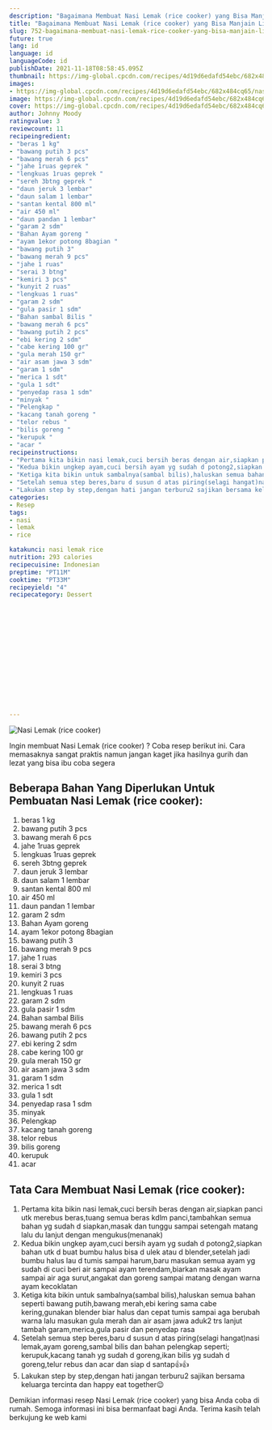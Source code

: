 ```yaml
---
description: "Bagaimana Membuat Nasi Lemak (rice cooker) yang Bisa Manjain Lidah"
title: "Bagaimana Membuat Nasi Lemak (rice cooker) yang Bisa Manjain Lidah"
slug: 752-bagaimana-membuat-nasi-lemak-rice-cooker-yang-bisa-manjain-lidah
future: true
lang: id
language: id
languageCode: id
publishDate: 2021-11-18T08:58:45.095Z 
thumbnail: https://img-global.cpcdn.com/recipes/4d19d6edafd54ebc/682x484cq65/nasi-lemak-rice-cooker-foto-resep-utama.webp
images:
- https://img-global.cpcdn.com/recipes/4d19d6edafd54ebc/682x484cq65/nasi-lemak-rice-cooker-foto-resep-utama.webp
image: https://img-global.cpcdn.com/recipes/4d19d6edafd54ebc/682x484cq65/nasi-lemak-rice-cooker-foto-resep-utama.webp
cover: https://img-global.cpcdn.com/recipes/4d19d6edafd54ebc/682x484cq65/nasi-lemak-rice-cooker-foto-resep-utama.webp
author: Johnny Moody
ratingvalue: 3
reviewcount: 11
recipeingredient:
- "beras 1 kg"
- "bawang putih 3 pcs"
- "bawang merah 6 pcs"
- "jahe 1ruas geprek "
- "lengkuas 1ruas geprek "
- "sereh 3btng geprek "
- "daun jeruk 3 lembar"
- "daun salam 1 lembar"
- "santan kental 800 ml"
- "air 450 ml"
- "daun pandan 1 lembar"
- "garam 2 sdm"
- "Bahan Ayam goreng "
- "ayam 1ekor potong 8bagian "
- "bawang putih 3"
- "bawang merah 9 pcs"
- "jahe 1 ruas"
- "serai 3 btng"
- "kemiri 3 pcs"
- "kunyit 2 ruas"
- "lengkuas 1 ruas"
- "garam 2 sdm"
- "gula pasir 1 sdm"
- "Bahan sambal Bilis "
- "bawang merah 6 pcs"
- "bawang putih 2 pcs"
- "ebi kering 2 sdm"
- "cabe kering 100 gr"
- "gula merah 150 gr"
- "air asam jawa 3 sdm"
- "garam 1 sdm"
- "merica 1 sdt"
- "gula 1 sdt"
- "penyedap rasa 1 sdm"
- "minyak "
- "Pelengkap "
- "kacang tanah goreng "
- "telor rebus "
- "bilis goreng "
- "kerupuk "
- "acar "
recipeinstructions:
- "Pertama kita bikin nasi lemak,cuci bersih beras dengan air,siapkan panci utk merebus beras,tuang semua beras kdlm panci,tambahkan semua bahan yg sudah d siapkan,masak dan tunggu sampai setengah matang lalu du lanjut dengan mengukus(menanak)"
- "Kedua bikin ungkep ayam,cuci bersih ayam yg sudah d potong2,siapkan bahan utk d buat bumbu halus bisa d ulek atau d blender,setelah jadi bumbu halus lau d tumis sampai harum,baru masukan semua ayam yg sudah di cuci beri air sampai ayam terendam,biarkan masak ayam sampai air aga surut,angakat dan goreng sampai matang dengan warna ayam kecoklatan"
- "Ketiga kita bikin untuk sambalnya(sambal bilis),haluskan semua bahan seperti bawang putih,bawang merah,ebi kering sama cabe kering,gunakan blender biar halus dan cepat tumis sampai aga berubah warna lalu masukan gula merah dan air asam jawa aduk2 trs lanjut tambah garam,merica,gula pasir dan penyedap rasa"
- "Setelah semua step beres,baru d susun d atas piring(selagi hangat)nasi lemak,ayam goreng,sambal bilis dan bahan pelengkap seperti; kerupuk,kacang tanah yg sudah d goreng,ikan bilis yg sudah d goreng,telur rebus dan acar dan siap d santap👍👍"
- "Lakukan step by step,dengan hati jangan terburu2 sajikan bersama keluarga tercinta dan happy eat together😉"
categories:
- Resep
tags:
- nasi
- lemak
- rice

katakunci: nasi lemak rice 
nutrition: 293 calories
recipecuisine: Indonesian
preptime: "PT11M"
cooktime: "PT33M"
recipeyield: "4"
recipecategory: Dessert


     
    
    
    
    
    
    
    
    
    
    
      
    
---
```



![Nasi Lemak (rice cooker)](https://img-global.cpcdn.com/recipes/4d19d6edafd54ebc/682x484cq65/nasi-lemak-rice-cooker-foto-resep-utama.webp)

Ingin membuat Nasi Lemak (rice cooker) ? Coba resep berikut ini. Cara memasaknya sangat praktis namun jangan kaget jika hasilnya gurih dan lezat yang bisa ibu coba segera

<!--inarticleads1-->

## Beberapa Bahan Yang Diperlukan Untuk Pembuatan Nasi Lemak (rice cooker):

1. beras 1 kg
1. bawang putih 3 pcs
1. bawang merah 6 pcs
1. jahe 1ruas geprek 
1. lengkuas 1ruas geprek 
1. sereh 3btng geprek 
1. daun jeruk 3 lembar
1. daun salam 1 lembar
1. santan kental 800 ml
1. air 450 ml
1. daun pandan 1 lembar
1. garam 2 sdm
1. Bahan Ayam goreng 
1. ayam 1ekor potong 8bagian 
1. bawang putih 3
1. bawang merah 9 pcs
1. jahe 1 ruas
1. serai 3 btng
1. kemiri 3 pcs
1. kunyit 2 ruas
1. lengkuas 1 ruas
1. garam 2 sdm
1. gula pasir 1 sdm
1. Bahan sambal Bilis 
1. bawang merah 6 pcs
1. bawang putih 2 pcs
1. ebi kering 2 sdm
1. cabe kering 100 gr
1. gula merah 150 gr
1. air asam jawa 3 sdm
1. garam 1 sdm
1. merica 1 sdt
1. gula 1 sdt
1. penyedap rasa 1 sdm
1. minyak 
1. Pelengkap 
1. kacang tanah goreng 
1. telor rebus 
1. bilis goreng 
1. kerupuk 
1. acar 



<!--inarticleads2-->

## Tata Cara Membuat Nasi Lemak (rice cooker):

1. Pertama kita bikin nasi lemak,cuci bersih beras dengan air,siapkan panci utk merebus beras,tuang semua beras kdlm panci,tambahkan semua bahan yg sudah d siapkan,masak dan tunggu sampai setengah matang lalu du lanjut dengan mengukus(menanak)
1. Kedua bikin ungkep ayam,cuci bersih ayam yg sudah d potong2,siapkan bahan utk d buat bumbu halus bisa d ulek atau d blender,setelah jadi bumbu halus lau d tumis sampai harum,baru masukan semua ayam yg sudah di cuci beri air sampai ayam terendam,biarkan masak ayam sampai air aga surut,angakat dan goreng sampai matang dengan warna ayam kecoklatan
1. Ketiga kita bikin untuk sambalnya(sambal bilis),haluskan semua bahan seperti bawang putih,bawang merah,ebi kering sama cabe kering,gunakan blender biar halus dan cepat tumis sampai aga berubah warna lalu masukan gula merah dan air asam jawa aduk2 trs lanjut tambah garam,merica,gula pasir dan penyedap rasa
1. Setelah semua step beres,baru d susun d atas piring(selagi hangat)nasi lemak,ayam goreng,sambal bilis dan bahan pelengkap seperti; kerupuk,kacang tanah yg sudah d goreng,ikan bilis yg sudah d goreng,telur rebus dan acar dan siap d santap👍👍
1. Lakukan step by step,dengan hati jangan terburu2 sajikan bersama keluarga tercinta dan happy eat together😉




Demikian informasi  resep Nasi Lemak (rice cooker)   yang bisa Anda coba di rumah. Semoga informasi ini bisa bermanfaat bagi Anda. Terima kasih telah berkujung ke web kami
